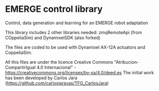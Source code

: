# EMERGE control library
Control, data generation and learning for an EMERGE robot adaptation

This library includes 2 other libraries needed: zmqRemoteApi (from COppeliaSim) and DynamixelSDK (also forked)

The files are coded to be used with Dynamixel AX-12A actuators and CoppeliaSim.

All this files are under the licence Creative Commons "Atribucion-CompartirIgual 4.0 Internacional" - https://creativecommons.org/licenses/by-sa/4.0/deed.es
The initial work has been developed by Carlos Jara (https://github.com/carlosjaravas/TFG_CarlosJara)
